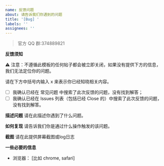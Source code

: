 ```yaml
---
name: 反馈问题
about: 请告诉我们你遇到的问题
title: '[Bug] '
labels: ''
assignees: ''
---
```


> 官方 QQ 群:374889821

**反馈须知**

⚠️ 注意：不遵循此模板的任何帖子都会被立即关闭，如果没有提供下方的信息，我们无法定位你的问题。

请在下方中括号内输入 x 来表示你已经知晓相关内容。

- [ ] 我确认已经在 常见问题 中搜索了此次反馈的问题，没有找到解答；
- [ ] 我确认已经在 Issues 列表（包括已经 Close 的）中搜索了此次反馈的问题，没有找到解答。

**描述问题**
请在此描述你遇到了什么问题。

**如何复现**
请告诉我们你是通过什么操作触发的该问题。

**截图**
请在此提供屏幕截图或log日志

**一些必要的信息**

- 浏览器： [比如 chrome, safari]
